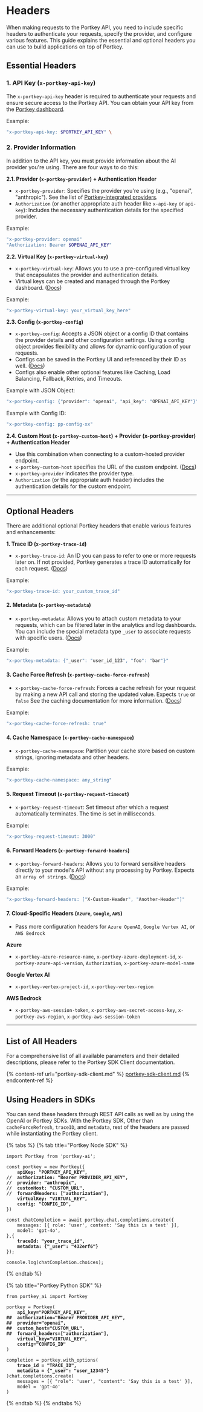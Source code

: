 # Headers

When making requests to the Portkey API, you need to include specific headers to authenticate your requests, specify the provider, and configure various features. This guide explains the essential and optional headers you can use to build applications on top of Portkey.

## Essential Headers

### 1. API Key (`x-portkey-api-key`)

The `x-portkey-api-key` header is required to authenticate your requests and ensure secure access to the Portkey API. You can obtain your API key from the [Portkey dashboard](https://app.portkey.ai/).

Example:

```bash
"x-portkey-api-key: $PORTKEY_API_KEY" \
```

### 2. Provider Information

In addition to the API key, you must provide information about the AI provider you're using. There are four ways to do this:

**2.1. Provider (`x-portkey-provider`) + Authentication Header**

* `x-portkey-provider`: Specifies the provider you're using (e.g., "openai", "anthropic"). See the list of [Portkey-integrated providers](../welcome/supported-llms/).
* `Authorization` (or another appropriate auth header like `x-api-key` or `api-key`): Includes the necessary authentication details for the specified provider.

Example:

```bash
"x-portkey-provider: openai"
"Authorization: Bearer $OPENAI_API_KEY"
```

**2.2. Virtual Key (`x-portkey-virtual-key`)**

* `x-portkey-virtual-key`: Allows you to use a pre-configured virtual key that encapsulates the provider and authentication details.&#x20;
* Virtual keys can be created and managed through the Portkey dashboard. ([Docs](../product/ai-gateway-streamline-llm-integrations/virtual-keys/))

Example:

```bash
"x-portkey-virtual-key: your_virtual_key_here"
```

**2.3. Config (`x-portkey-config`)**

* `x-portkey-config`: Accepts a JSON object or a config ID that contains the provider details and other configuration settings. Using a config object provides flexibility and allows for dynamic configuration of your requests.&#x20;
* Configs can be saved in the Portkey UI and referenced by their ID as well. ([Docs](../product/ai-gateway-streamline-llm-integrations/configs.md))
* Configs also enable other optional features like Caching, Load Balancing, Fallback, Retries, and Timeouts.&#x20;

Example with JSON Object:

```bash
"x-portkey-config: {"provider": "openai", "api_key": "OPENAI_API_KEY"}"
```

Example with Config ID:

```bash
"x-portkey-config: pp-config-xx"
```

**2.4. Custom Host (`x-portkey-custom-host`) + Provider (x-portkey-provider) + Authentication Header**

* Use this combination when connecting to a custom-hosted provider endpoint.
* `x-portkey-custom-host` specifies the URL of the custom endpoint. ([Docs](../welcome/supported-llms/byollm.md))
* `x-portkey-provider` indicates the provider type.
* `Authorization` (or the appropriate auth header) includes the authentication details for the custom endpoint.

***

## Optional Headers

There are additional optional Portkey headers that enable various features and enhancements:

**1. Trace ID (`x-portkey-trace-id`)**

* `x-portkey-trace-id`: An ID you can pass to refer to one or more requests later on. If not provided, Portkey generates a trace ID automatically for each request.  ([Docs](../product/observability-modern-monitoring-for-llms/traces.md))

Example:

```bash
"x-portkey-trace-id: your_custom_trace_id"
```

#### 2. Metadata (`x-portkey-metadata`)

* `x-portkey-metadata`: Allows you to attach custom metadata to your requests, which can be filtered later in the analytics and log dashboards. You can include the special metadata type `_user` to associate requests with specific users. ([Docs](../product/observability-modern-monitoring-for-llms/metadata.md))

Example:

```bash
"x-portkey-metadata: {"_user": "user_id_123", "foo": "bar"}"
```

#### 3. Cache Force Refresh (`x-portkey-cache-force-refresh`)

* `x-portkey-cache-force-refresh`: Forces a cache refresh for your request by making a new API call and storing the updated value. Expects `true` or `false` See the caching documentation for more information.  ([Docs](../product/ai-gateway-streamline-llm-integrations/cache-simple-and-semantic.md))

Example:

```bash
"x-portkey-cache-force-refresh: true"
```

#### 4. Cache Namespace (`x-portkey-cache-namespace`)

* `x-portkey-cache-namespace`: Partition your cache store based on custom strings, ignoring metadata and other headers.

Example:

```bash
"x-portkey-cache-namespace: any_string"
```

#### 5. Request Timeout (`x-portkey-request-timeout`)

* `x-portkey-request-timeout`: Set timeout after which a request automatically terminates. The time is set in milliseconds.

Example:

```bash
"x-portkey-request-timeout: 3000"
```

#### 6. Forward Headers (`x-portkey-forward-headers`)

* `x-portkey-forward-headers`: Allows you to forward sensitive headers directly to your model's API without any processing by Portkey. Expects an `array of strings`. ([Docs](https://portkey.ai/docs/welcome/integration-guides/byollm#forward-sensitive-headers-securely))

Example:

```bash
"x-portkey-forward-headers: ["X-Custom-Header", "Another-Header"]"
```

#### 7. Cloud-Specific Headers (`Azure`, `Google`, `AWS`)

* Pass more configuration headers for `Azure OpenAI`, `Google Vertex AI`, or `AWS Bedrock`

**Azure**

* `x-portkey-azure-resource-name`, `x-portkey-azure-deployment-id`, `x-portkey-azure-api-version`, `Authorization`, `x-portkey-azure-model-name`

**Google Vertex AI**

* `x-portkey-vertex-project-id`, `x-portkey-vertex-region`

**AWS Bedrock**

* `x-portkey-aws-session-token`, `x-portkey-aws-secret-access-key`, `x-portkey-aws-region`, `x-portkey-aws-session-token`

***

## List of All Headers

For a comprehensive list of all available parameters and their detailed descriptions, please refer to the Portkey SDK Client documentation.

{% content-ref url="portkey-sdk-client.md" %}
[portkey-sdk-client.md](portkey-sdk-client.md)
{% endcontent-ref %}

## Using Headers in SDKs

You can send these headers through REST API calls as well as by using the OpenAI or Portkey SDKs. With the Portkey SDK, Other than `cacheForceRefresh`, `traceID`, and `metadata`, rest of the headers are passed while instantiating the Portkey client.

{% tabs %}
{% tab title="Portkey Node SDK" %}
<pre class="language-typescript"><code class="lang-typescript">import Portkey from 'portkey-ai';

const portkey = new Portkey({
<strong>    apiKey: "PORTKEY_API_KEY",
</strong><strong>//  authorization: "Bearer PROVIDER_API_KEY",
</strong><strong>//  provider: "anthropic",
</strong><strong>//  customHost: "CUSTOM_URL",
</strong><strong>//  forwardHeaders: ["authorization"],
</strong><strong>    virtualKey: "VIRTUAL_KEY",
</strong><strong>    config: "CONFIG_ID",   
</strong>})

const chatCompletion = await portkey.chat.completions.create({
    messages: [{ role: 'user', content: 'Say this is a test' }],
    model: 'gpt-4o',
},{
<strong>    traceId: "your_trace_id", 
</strong><strong>    metadata: {"_user": "432erf6"}
</strong>});

console.log(chatCompletion.choices);
</code></pre>
{% endtab %}

{% tab title="Portkey Python SDK" %}
<pre class="language-python"><code class="lang-python">from portkey_ai import Portkey

portkey = Portkey(
<strong>    api_key="PORTKEY_API_KEY",
</strong><strong>##  authorization="Bearer PROVIDER_API_KEY",
</strong><strong>##  provider="openai",
</strong><strong>##  custom_host="CUSTOM_URL",
</strong><strong>##  forward_headers=["authorization"],
</strong><strong>    virtual_key="VIRTUAL_KEY",
</strong><strong>    config="CONFIG_ID"
</strong>)

completion = portkey.with_options(
<strong>    trace_id = "TRACE_ID", 
</strong><strong>    metadata = {"_user": "user_12345"}
</strong>)chat.completions.create(
    messages = [{ "role": 'user', "content": 'Say this is a test' }],
    model = 'gpt-4o'
)
</code></pre>
{% endtab %}
{% endtabs %}
